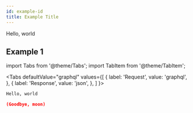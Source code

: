```yaml
---
id: example-id
title: Example Title
---
```


Hello, world

## Example 1

import Tabs from '@theme/Tabs';
import TabItem from '@theme/TabItem';

<Tabs
defaultValue="graphql"
values={[
{ label: 'Request', value: 'graphql', },
{ label: 'Response', value: 'json', },
]
}>

<TabItem value="graphql">

```graphql
Hello, world
```

</TabItem>

<TabItem value="json">

```json
(Goodbye, moon)
```

</TabItem>
</Tabs>
